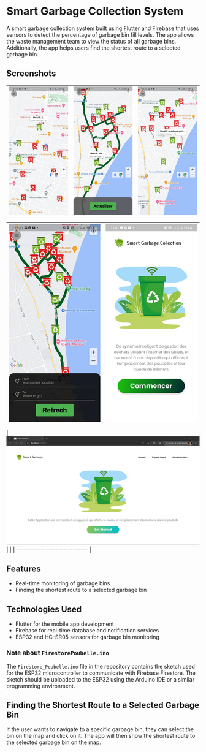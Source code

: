 # Smart Garbage Collection System

A smart garbage collection system built using Flutter and Firebase that uses sensors to detect the percentage of garbage bin fill levels. The app allows the waste management team to view the status of all garbage bins. Additionally, the app helps users find the shortest route to a selected garbage bin.

## Screenshots

| ![](./screenshots/image1.jpg) | ![](./screenshots/image2.jpg) | ![](./screenshots/image3.jpg) |
| ----------------------------- | ----------------------------- | ----------------------------- |


| ![](./screenshots/287408692_1331120143965462_3578953342751810858_n.jpg) | ![](./screenshots/287799696_539609414582501_1011414851616122114_n.jpg) | 
| ----------------------------- | ----------------------------- |


| ![](./screenshots/280270009_441553114325299_3471035679002628739_n.png) | |
| ----------------------------- | 

## Features

- Real-time monitoring of garbage bins
- Finding the shortest route to a selected garbage bin

## Technologies Used

- Flutter for the mobile app development
- Firebase for real-time database and notification services
- ESP32 and HC-SR05 sensors for garbage bin monitoring

### Note about `FirestorePoubelle.ino`

The `Firestore_Poubelle.ino` file in the repository contains the sketch used for the ESP32 microcontroller to communicate with Firebase Firestore. The sketch should be uploaded to the ESP32 using the Arduino IDE or a similar programming environment.

## Finding the Shortest Route to a Selected Garbage Bin

If the user wants to navigate to a specific garbage bin, they can select the bin on the map and click on it. The app will then show the shortest route to the selected garbage bin on the map.
